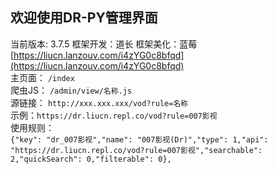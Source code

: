 ## 欢迎使用DR-PY管理界面  
当前版本: 3.7.5 框架开发：道长 框架美化：蓝莓   [https://liucn.lanzouv.com/i4zYG0c8bfqd](https://liucn.lanzouv.com/i4zYG0c8bfqd)  
主页面： `/index`  
爬虫JS： `/admin/view/名称.js`  
源链接： `http://xxx.xxx.xxx/vod?rule=名称`  
示例：`https://dr.liucn.repl.co/vod?rule=007影视`   
使用规则：  
`{"key": "dr_007影视","name": "007影视(Dr)","type": 1,"api": "https://dr.liucn.repl.co/vod?rule=007影视","searchable": 2,"quickSearch": 0,"filterable": 0},`  
